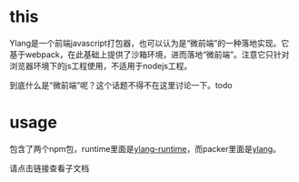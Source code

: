 # this
Ylang是一个前端javascript打包器，也可以认为是“微前端”的一种落地实现。它基于webpack，在此基础上提供了沙箱环境，进而落地“微前端”。注意它只针对浏览器环境下的js工程使用，不适用于nodejs工程。

到底什么是“微前端”呢？这个话题不得不在这里讨论一下。todo

# usage
包含了两个npm包，runtime里面是[ylang-runtime](https://github.com/IAIAE/ylang/tree/master/runtime)，而packer里面是[ylang](https://github.com/IAIAE/ylang/tree/master/packer)。

请点击链接查看子文档